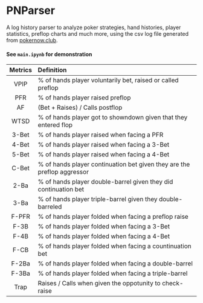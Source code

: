 # PNParser

A log history parser to analyze poker strategies, hand histories, player statistics, preflop charts and much more, using the csv log file generated from [pokernow.club](https://pokernow.club/).

#### See `main.ipynb` for demonstration

| **Metrics** | **Definition** |
| :--: | :-- |
| VPIP | % of hands player voluntarily bet, raised or called preflop |
| PFR | % of hands player raised preflop |
| AF | (Bet + Raises) / Calls postflop |
| WTSD | % of hands player got to showndown given that they entered flop |
| 3-Bet | % of hands player raised when facing a PFR |
| 4-Bet | % of hands player raised when facing a 3-Bet |
| 5-Bet | % of hands player raised when facing a 4-Bet |
| C-Bet | % of hands player continuation bet given they are the preflop aggressor |
| 2-Ba | % of hands player double-barrel given they did continuation bet |
| 3-Ba | % of hands player triple-barrel given they double-barreled |
| F-PFR | % of hands player folded when facing a preflop raise |
| F-3B | % of hands player folded when facing a 3-Bet |
| F-4B | % of hands player folded when facing a 4-Bet |
| F-CB | % of hands player folded when facing a countinuation bet |
| F-2Ba| % of hands player folded when facing a double-barrel |
| F-3Ba | % of hands player folded when facing a triple-barrel |
| Trap | Raises / Calls when given the oppotunity to check-raise |